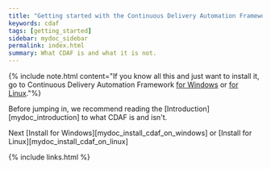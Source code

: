 ```yaml
---
title: "Getting started with the Continuous Delivery Automation Framework"
keywords: cdaf
tags: [getting_started]
sidebar: mydoc_sidebar
permalink: index.html
summary: What CDAF is and what it is not.
---
```


{% include note.html content="If you know all this and just want to install it, go to Continuous Delivery Automation Framework <a alt='continuous delivery automation framework for Windows' href='https://cdaf.io/windows'>for Windows</a> or <a alt='continuous delivery automation framework for Linux' href='https://cdaf.io/linux'>for Linux</a>."%}

Before jumping in, we recommend reading the [Introduction][mydoc_introduction] to what CDAF is and isn't.

Next [Install for Windows][mydoc_install_cdaf_on_windows] or [Install for Linux][mydoc_install_cdaf_on_linux]

{% include links.html %}
